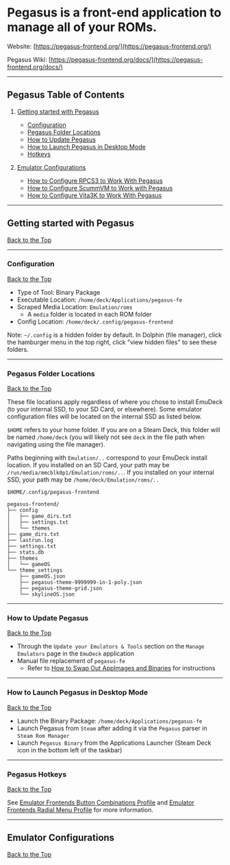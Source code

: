# Pegasus is a front-end application to manage all of your ROMs.

Website: [https://pegasus-frontend.org/](https://pegasus-frontend.org/)

Pegasus Wiki: [https://pegasus-frontend.org/docs/](https://pegasus-frontend.org/docs/) 

***

## Pegasus Table of Contents

1. [Getting started with Pegasus](#getting-started-with-pegasus)
    - [Configuration](#pegasus-configuration)
    - [Pegasus Folder Locations](#pegasus-folder-locations)
    - [How to Update Pegasus](#how-to-update-pegasus)
    - [How to Launch Pegasus in Desktop Mode](#how-to-launch-pegasus-in-desktop-mode)
    - [Hotkeys](#pegasus-hotkeys)

2. [Emulator Configurations](#emulator-configurations)
    - [How to Configure RPCS3 to Work With Pegasus](../../emulators/steamos/rpcs3.md#how-to-configure-rpcs3-to-work-with-es-de-and-pegasus)
    - [How to Configure ScummVM to Work with Pegasus](../../emulators/steamos/scummvm.md#how-to-configure-scummvm-to-work-with-es-de-pegasus-and-steam-rom-manager)
    - [How to Configure Vita3K to Work With Pegasus](../../emulators/steamos/vita3k.md#how-to-configure-vita3k-to-work-with-es-de-and-pegasus)


***

## Getting started with Pegasus
[Back to the Top](#pegasus-table-of-contents)

***

### Configuration
[Back to the Top](#pegasus-table-of-contents)

* Type of Tool: Binary Package 
* Executable Location: `/home/deck/Applications/pegasus-fe`
* Scraped Media Location: `Emulation/roms`
    * A `media` folder is located in each ROM folder
* Config Location: `/home/deck/.config/pegasus-frontend`

Note: `~/.config` is a hidden folder by default. In Dolphin (file manager), click the hamburger menu in the top right, click "view hidden files" to see these folders.

***

### Pegasus Folder Locations
[Back to the Top](#pegasus-table-of-contents)

These file locations apply regardless of where you chose to install EmuDeck (to your internal SSD, to your SD Card, or elsewhere). Some emulator configuration files will be located on the internal SSD as listed below. 

`$HOME` refers to your home folder. If you are on a Steam Deck, this folder will be named `/home/deck` (you will likely not see `deck` in the file path when navigating using the file manager). 

Paths beginning with `Emulation/..` correspond to your EmuDeck install location. If you installed on an SD Card, your path may be `/run/media/mmcblk0p1/Emulation/roms/..`. If you installed on your internal SSD, your path may be `/home/deck/Emulation/roms/..`


`$HOME/.config/pegasus-frontend`

```
pegasus-frontend/
├── config
│   ├── game_dirs.txt
│   ├── settings.txt
│   └── themes
├── game_dirs.txt
├── lastrun.log
├── settings.txt
├── stats.db
├── themes
│   └── gameOS
└── theme_settings
    ├── gameOS.json
    ├── pegasus-theme-9999999-in-1-poly.json
    ├── pegasus-theme-grid.json
    └── skylineOS.json
```




***

### How to Update Pegasus
[Back to the Top](#pegasus-table-of-contents)

* Through the `Update your Emulators & Tools` section on the `Manage Emulators` page in the `EmuDeck` application
* Manual file replacement of `pegasus-fe`
    * Refer to [How to Swap Out AppImages and Binaries](../../file-management/steamos/file-management.md#how-to-swap-out-appimages-and-binaries) for instructions

***

### How to Launch Pegasus in Desktop Mode
[Back to the Top](#pegasus-table-of-contents)

* Launch the Binary Package: `/home/deck/Applications/pegasus-fe`
* Launch Pegasus from `Steam` after adding it via the `Pegasus` parser in `Steam Rom Manager`
* Launch `Pegasus Binary` from the Applications Launcher (Steam Deck icon in the bottom left of the taskbar)

***

### Pegasus Hotkeys
[Back to the Top](#pegasus-table-of-contents)

See [Emulator Frontends Button Combinations Profile](../../controls-and-hotkeys/steamos/hotkeys.md#emulator-frontends-button-combinations-profile) and [Emulator Frontends Radial Menu Profile](../../controls-and-hotkeys/steamos/hotkeys.md#emulator-frontends-radial-menu-profile) for more information. 

***

## Emulator Configurations
[Back to the Top](#pegasus-table-of-contents)
